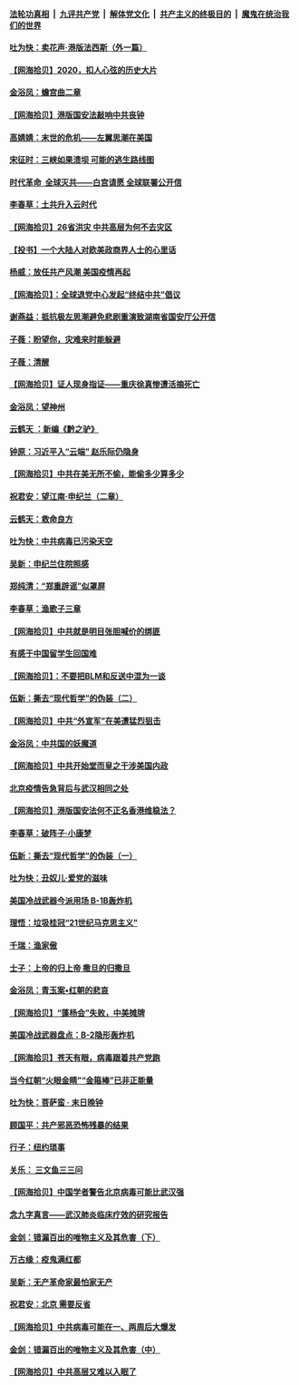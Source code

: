 ####  [法轮功真相](../../../../basic/blob/master/README.md?t=07040702) &nbsp;|&nbsp; [九评共产党](../../../../9ping.md/blob/master/README.md?t=07040702) &nbsp;|&nbsp; [解体党文化](../../../../jtdwh.md/blob/master/README.md?t=07040702)  &nbsp;|&nbsp; [共产主义的终极目的](../../../../gczydzjmd.md/blob/master/README.md?t=07040702) &nbsp;|&nbsp; [魔鬼在统治我们的世界](../../../../mgztzwmdsj.md/blob/master/README.md?t=07040702) 

#### [吐为快：卖花声‧港版法西斯（外一篇）](../pages/nsc993/n12229898.md?t=07040702) 

#### [【网海拾贝】2020，扣人心弦的历史大片](../pages/nsc993/n12229171.md?t=07040702) 

#### [金浴凤：蟾宫曲二章](../pages/nsc993/n12228984.md?t=07040702) 

#### [【网海拾贝】港版国安法敲响中共丧钟](../pages/nsc993/n12226956.md?t=07040702) 

#### [高婧婧：末世的危机——左翼思潮在美国](../pages/nsc993/n12226818.md?t=07040702) 

#### [宋征时：三峡如果溃坝 可能的逃生路线图](../pages/nsc993/n12226226.md?t=07040702) 

#### [时代革命  全球灭共——白宫请愿 全球联署公开信](../pages/nsc993/n12226179.md?t=07040702) 

#### [李春草：土共升入云时代](../pages/nsc993/n12223920.md?t=07040702) 

#### [【网海拾贝】26省洪灾 中共高层为何不去灾区](../pages/nsc993/n12223360.md?t=07040702) 

#### [【投书】一个大陆人对欧美政商界人士的心里话](../pages/nsc993/n12221489.md?t=07040702) 

#### [杨威：放任共产风潮 美国疫情再起](../pages/nsc993/n12220695.md?t=07040702) 

#### [【网海拾贝】：全球退党中心发起“终结中共”倡议](../pages/nsc993/n12220970.md?t=07040702) 

#### [谢燕益：抵抗极左思潮避免悲剧重演致湖南省国安厅公开信](../pages/nsc993/n12218887.md?t=07040702) 

#### [子薇：盼望你，灾难来时能躲避](../pages/nsc993/n12218425.md?t=07040702) 

#### [子薇：清醒](../pages/nsc993/n12218396.md?t=07040702) 

#### [【网海拾贝】证人现身指证——重庆徐真惨遭活摘死亡](../pages/nsc993/n12218278.md?t=07040702) 

#### [金浴凤：望神州](../pages/nsc993/n12218049.md?t=07040702) 

#### [云鹤天 ：新编《黔之驴》](../pages/nsc993/n12218038.md?t=07040702) 

#### [钟原：习近平入“云端” 赵乐际仍隐身](../pages/nsc993/n12217720.md?t=07040702) 

#### [【网海拾贝】中共在美无所不偷，能偷多少算多少](../pages/nsc993/n12216875.md?t=07040702) 

#### [祝君安：望江南·申纪兰（二章）](../pages/nsc993/n12216556.md?t=07040702) 

#### [云鹤天：救命良方](../pages/nsc993/n12216543.md?t=07040702) 

#### [吐为快：中共病毒已污染天空](../pages/nsc993/n12215786.md?t=07040702) 

#### [吴新：申纪兰住院照感](../pages/nsc993/n12215730.md?t=07040702) 

#### [郑纯清：“郑重辟谣”似罩屏](../pages/nsc993/n12215700.md?t=07040702) 

#### [李春草：渔歌子三章](../pages/nsc993/n12215653.md?t=07040702) 

#### [【网海拾贝】中共就是明目张胆喊价的绑匪](../pages/nsc993/n12215381.md?t=07040702) 

#### [有感于中国留学生回国难](../pages/nsc993/n12212960.md?t=07040702) 

#### [【网海拾贝】：不要把BLM和反送中混为一谈](../pages/nsc993/n12213076.md?t=07040702) 

#### [伍新：撕去“现代哲学”的伪装（二）](../pages/nsc993/n12211310.md?t=07040702) 

#### [【网海拾贝】中共“外宣军”在美遭猛烈狙击](../pages/nsc993/n12211190.md?t=07040702) 

#### [金浴凤：中共国的妖魔道](../pages/nsc993/n12208163.md?t=07040702) 

#### [【网海拾贝】中共开始堂而皇之干涉美国内政](../pages/nsc993/n12205646.md?t=07040702) 

#### [北京疫情告急背后与武汉相同之处](../pages/nsc993/n12201610.md?t=07040702) 

#### [【网海拾贝】港版国安法何不正名香港维稳法？](../pages/nsc993/n12203675.md?t=07040702) 

#### [李春草：破阵子·小康梦](../pages/nsc993/n12202996.md?t=07040702) 

#### [伍新：撕去“现代哲学”的伪装（一）](../pages/nsc993/n12202666.md?t=07040702) 

#### [吐为快：丑奴儿·爱党的滋味](../pages/nsc993/n12202630.md?t=07040702) 

#### [美国冷战武器今派用场 B-1B轰炸机](../pages/nsc993/n12202368.md?t=07040702) 

#### [理悟：垃圾桂冠“21世纪马克思主义”](../pages/nsc993/n12201220.md?t=07040702) 

#### [千瑞：渔家傲](../pages/nsc993/n12201174.md?t=07040702) 

#### [士子：上帝的归上帝 撒旦的归撒旦](../pages/nsc993/n12199902.md?t=07040702) 

#### [金浴凤：青玉案•红朝的悲哀](../pages/nsc993/n12199650.md?t=07040702) 

#### [【网海拾贝】“蓬杨会”失败，中美摊牌](../pages/nsc993/n12199598.md?t=07040702) 

#### [美国冷战武器盘点：B-2隐形轰炸机](../pages/nsc993/n12199226.md?t=07040702) 

#### [【网海拾贝】苍天有眼，病毒跟着共产党跑](../pages/nsc993/n12197648.md?t=07040702) 

#### [当今红朝“火眼金睛”“金箍棒”已非正能量](../pages/nsc993/n12196834.md?t=07040702) 

#### [吐为快：菩萨蛮 · 末日晚钟](../pages/nsc993/n12196689.md?t=07040702) 

#### [顾国平：共产邪恶恐怖残暴的结果](../pages/nsc993/n12195238.md?t=07040702) 

#### [行子：纽约琐事](../pages/nsc993/n12194752.md?t=07040702) 

#### [关乐： 三文鱼三三问](../pages/nsc993/n12194626.md?t=07040702) 

#### [【网海拾贝】中国学者警告北京病毒可能比武汉强](../pages/nsc993/n12193964.md?t=07040702) 

#### [念九字真言——武汉肺炎临床疗效的研究报告](../pages/nsc993/n12190804.md?t=07040702) 

#### [金剑：错漏百出的唯物主义及其危害（下）](../pages/nsc993/n12191909.md?t=07040702) 

#### [万古缘：疫鬼满红都](../pages/nsc993/n12191847.md?t=07040702) 

#### [吴新：无产革命家最怕家无产](../pages/nsc993/n12191806.md?t=07040702) 

#### [祝君安：北京 需要反省](../pages/nsc993/n12191766.md?t=07040702) 

#### [【网海拾贝】中共病毒可能在一、两周后大爆发](../pages/nsc993/n12190517.md?t=07040702) 

#### [金剑：错漏百出的唯物主义及其危害（中）](../pages/nsc993/n12188778.md?t=07040702) 

#### [【网海拾贝】中共高层又难以入眠了](../pages/nsc993/n12188425.md?t=07040702) 

